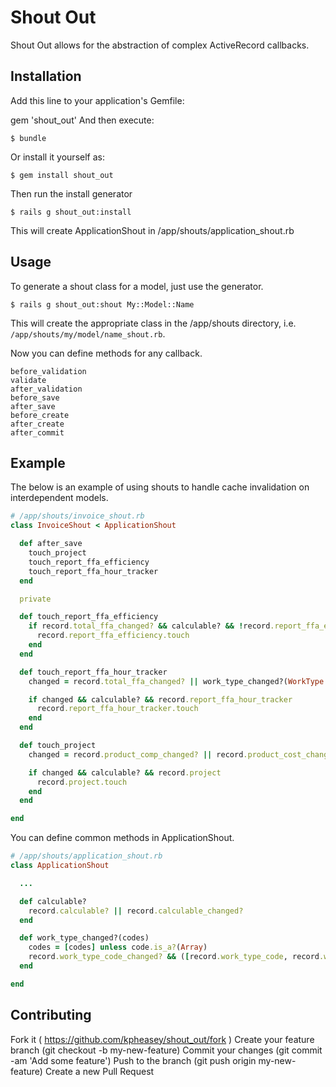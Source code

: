 # Shout Out

Shout Out allows for the abstraction of complex ActiveRecord callbacks.

## Installation

Add this line to your application's Gemfile:

gem 'shout_out'
And then execute:

    $ bundle

Or install it yourself as:

    $ gem install shout_out

Then run the install generator

    $ rails g shout_out:install

This will create ApplicationShout in /app/shouts/application_shout.rb

## Usage

To generate a shout class for a model, just use the generator.

    $ rails g shout_out:shout My::Model::Name

This will create the appropriate class in the /app/shouts directory, i.e. ```/app/shouts/my/model/name_shout.rb```.

Now you can define methods for any callback.

```
before_validation
validate
after_validation
before_save
after_save
before_create
after_create
after_commit
```

## Example

The below is an example of using shouts to handle cache invalidation on interdependent models.

```ruby
# /app/shouts/invoice_shout.rb
class InvoiceShout < ApplicationShout

  def after_save
    touch_project
    touch_report_ffa_efficiency
    touch_report_ffa_hour_tracker
  end

  private

  def touch_report_ffa_efficiency
    if record.total_ffa_changed? && calculable? && !record.report_ffa_efficiency.new_record?
      record.report_ffa_efficiency.touch
    end
  end

  def touch_report_ffa_hour_tracker
    changed = record.total_ffa_changed? || work_type_changed?(WorkType.codes[:ffa])

    if changed && calculable? && record.report_ffa_hour_tracker
      record.report_ffa_hour_tracker.touch
    end
  end

  def touch_project
    changed = record.product_comp_changed? || record.product_cost_changed? || record.labor_comp_changed?

    if changed && calculable? && record.project
      record.project.touch
    end
  end

end
```


You can define common methods in ApplicationShout.

```ruby
# /app/shouts/application_shout.rb
class ApplicationShout

  ...

  def calculable?
    record.calculable? || record.calculable_changed?
  end

  def work_type_changed?(codes)
    codes = [codes] unless code.is_a?(Array)
    record.work_type_code_changed? && ([record.work_type_code, record.work_type_code_was] & codes).any?
  end

end
```

## Contributing

Fork it ( https://github.com/kpheasey/shout_out/fork )
Create your feature branch (git checkout -b my-new-feature)
Commit your changes (git commit -am 'Add some feature')
Push to the branch (git push origin my-new-feature)
Create a new Pull Request